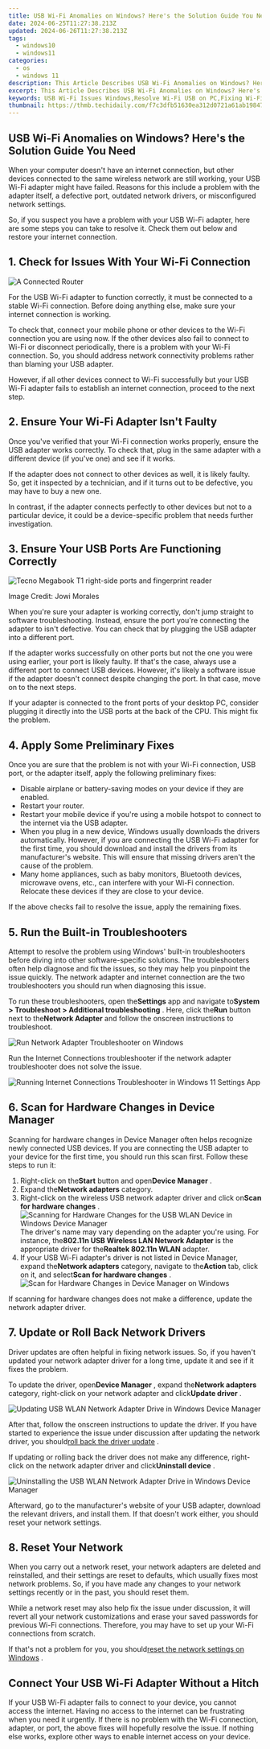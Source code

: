 ```yaml
---
title: USB Wi-Fi Anomalies on Windows? Here's the Solution Guide You Need
date: 2024-06-25T11:27:38.213Z
updated: 2024-06-26T11:27:38.213Z
tags:
  - windows10
  - windows11
categories:
  - os
  - windows 11
description: This Article Describes USB Wi-Fi Anomalies on Windows? Here's the Solution Guide You Need
excerpt: This Article Describes USB Wi-Fi Anomalies on Windows? Here's the Solution Guide You Need
keywords: USB Wi-Fi Issues Windows,Resolve Wi-Fi USB on PC,Fixing Wi-Fi USB Errors,Troubleshoot USB Wi-Fi Win,Wi-Fi USB Connectivity Fix,Solving USB Wi-Fi Problems,Correct USB Wi-Fi Windows
thumbnail: https://thmb.techidaily.com/f7c3dfb51630ea312d0721a61ab19847e1113bba58f7b17ac94759c2d0864364.jpg
---
```


## USB Wi-Fi Anomalies on Windows? Here's the Solution Guide You Need

 When your computer doesn't have an internet connection, but other devices connected to the same wireless network are still working, your USB Wi-Fi adapter might have failed. Reasons for this include a problem with the adapter itself, a defective port, outdated network drivers, or misconfigured network settings.

 So, if you suspect you have a problem with your USB Wi-Fi adapter, here are some steps you can take to resolve it. Check them out below and restore your internet connection.

## 1\. Check for Issues With Your Wi-Fi Connection

![A Connected Router](https://static1.makeuseofimages.com/wordpress/wp-content/uploads/2023/02/the-router.jpg)

 For the USB Wi-Fi adapter to function correctly, it must be connected to a stable Wi-Fi connection. Before doing anything else, make sure your internet connection is working.

 To check that, connect your mobile phone or other devices to the Wi-Fi connection you are using now. If the other devices also fail to connect to Wi-Fi or disconnect periodically, there is a problem with your Wi-Fi connection. So, you should address network connectivity problems rather than blaming your USB adapter.

 However, if all other devices connect to Wi-Fi successfully but your USB Wi-Fi adapter fails to establish an internet connection, proceed to the next step.

## 2\. Ensure Your Wi-Fi Adapter Isn't Faulty

 Once you've verified that your Wi-Fi connection works properly, ensure the USB adapter works correctly. To check that, plug in the same adapter with a different device (if you've one) and see if it works.

 If the adapter does not connect to other devices as well, it is likely faulty. So, get it inspected by a technician, and if it turns out to be defective, you may have to buy a new one.

 In contrast, if the adapter connects perfectly to other devices but not to a particular device, it could be a device-specific problem that needs further investigation.

## 3\. Ensure Your USB Ports Are Functioning Correctly

![Tecno Megabook T1 right-side ports and fingerprint reader](https://thmb.techidaily.com/025f6d9d96521fea43b8d17c7244b091345a22a6d0cc7e77077266caaed2704c.jpg)

 Image Credit: Jowi Morales

 When you're sure your adapter is working correctly, don't jump straight to software troubleshooting. Instead, ensure the port you're connecting the adapter to isn't defective. You can check that by plugging the USB adapter into a different port.

 If the adapter works successfully on other ports but not the one you were using earlier, your port is likely faulty. If that's the case, always use a different port to connect USB devices. However, it's likely a software issue if the adapter doesn't connect despite changing the port. In that case, move on to the next steps.

 If your adapter is connected to the front ports of your desktop PC, consider plugging it directly into the USB ports at the back of the CPU. This might fix the problem.

## 4\. Apply Some Preliminary Fixes

 Once you are sure that the problem is not with your Wi-Fi connection, USB port, or the adapter itself, apply the following preliminary fixes:

* Disable airplane or battery-saving modes on your device if they are enabled.
* Restart your router.
* Restart your mobile device if you're using a mobile hotspot to connect to the internet via the USB adapter.
* When you plug in a new device, Windows usually downloads the drivers automatically. However, if you are connecting the USB Wi-Fi adapter for the first time, you should download and install the drivers from its manufacturer's website. This will ensure that missing drivers aren't the cause of the problem.
* Many home appliances, such as baby monitors, Bluetooth devices, microwave ovens, etc., can interfere with your Wi-Fi connection. Relocate these devices if they are close to your device.

 If the above checks fail to resolve the issue, apply the remaining fixes.

## 5\. Run the Built-in Troubleshooters

 Attempt to resolve the problem using Windows' built-in troubleshooters before diving into other software-specific solutions. The troubleshooters often help diagnose and fix the issues, so they may help you pinpoint the issue quickly. The network adapter and internet connection are the two troubleshooters you should run when diagnosing this issue.

 To run these troubleshooters, open the**Settings** app and navigate to**System > Troubleshoot > Additional troubleshooting** . Here, click the**Run** button next to the**Network Adapter** and follow the onscreen instructions to troubleshoot.

![Run Network Adapter Troubleshooter on Windows](https://static1.makeuseofimages.com/wordpress/wp-content/uploads/2022/10/Run-Network-Adapter-Troubleshooter-on-Windows.jpg)

 Run the Internet Connections troubleshooter if the network adapter troubleshooter does not solve the issue.

![Running Internet Connections Troubleshooter in Windows 11 Settings App](https://static1.makeuseofimages.com/wordpress/wp-content/uploads/2022/06/Image-1-Running-Internet-Connections-Troubleshooter-in-Windows-11-Settings-App.jpg)

## 6\. Scan for Hardware Changes in Device Manager

 Scanning for hardware changes in Device Manager often helps recognize newly connected USB devices. If you are connecting the USB adapter to your device for the first time, you should run this scan first. Follow these steps to run it:

1. Right-click on the**Start** button and open**Device Manager** .
2. Expand the**Network adapters** category.
3. Right-click on the wireless USB network adapter driver and click on**Scan for hardware changes** .  
![Scanning for Hardware Changes for the USB WLAN Device in Windows Device Manager](https://static1.makeuseofimages.com/wordpress/wp-content/uploads/2023/03/scanning-for-hardware-changes-for-the-usb-wlan-device-in-windows-device-manager.jpg)  
 The driver's name may vary depending on the adapter you're using. For instance, the**802.11n USB Wireless LAN Network Adapter** is the appropriate driver for the**Realtek 802.11n WLAN** adapter.
4. If your USB Wi-Fi adapter's driver is not listed in Device Manager, expand the**Network adapters** category, navigate to the**Action** tab, click on it, and select**Scan for hardware changes** .  
![Scan for Hardware Changes in Device Manager on Windows](https://static1.makeuseofimages.com/wordpress/wp-content/uploads/2023/03/scan-for-hardware-changes-in-device-manager-on-windows.jpg)

 If scanning for hardware changes does not make a difference, update the network adapter driver.

## 7\. Update or Roll Back Network Drivers

 Driver updates are often helpful in fixing network issues. So, if you haven't updated your network adapter driver for a long time, update it and see if it fixes the problem.

 To update the driver, open**Device Manager** , expand the**Network adapters** category, right-click on your network adapter and click**Update driver** .

![Updating USB WLAN Network Adapter Drive in Windows Device Manager](https://static1.makeuseofimages.com/wordpress/wp-content/uploads/2023/03/updating-usb-wlan-network-adapter-drive-in-windows-device-manager.jpg)

 After that, follow the onscreen instructions to update the driver. If you have started to experience the issue under discussion after updating the network driver, you should[roll back the driver update](https://www.makeuseof.com/how-to-roll-back-a-driver-in-windows-10/) .

 If updating or rolling back the driver does not make any difference, right-click on the network adapter driver and click**Uninstall device** .

![Uninstalling the USB WLAN Network Adapter Drive in Windows Device Manager](https://static1.makeuseofimages.com/wordpress/wp-content/uploads/2023/03/uninstalling-the-usb-wlan-network-adapter-drive-in-windows-device-manager.jpg)

 Afterward, go to the manufacturer's website of your USB adapter, download the relevant drivers, and install them. If that doesn't work either, you should reset your network settings.

## 8\. Reset Your Network

 When you carry out a network reset, your network adapters are deleted and reinstalled, and their settings are reset to defaults, which usually fixes most network problems. So, if you have made any changes to your network settings recently or in the past, you should reset them.

 While a network reset may also help fix the issue under discussion, it will revert all your network customizations and erase your saved passwords for previous Wi-Fi connections. Therefore, you may have to set up your Wi-Fi connections from scratch.

 If that's not a problem for you, you should[reset the network settings on Windows](https://www.makeuseof.com/reset-network-settings-windows-11/) .

## Connect Your USB Wi-Fi Adapter Without a Hitch

 If your USB Wi-Fi adapter fails to connect to your device, you cannot access the internet. Having no access to the internet can be frustrating when you need it urgently. If there is no problem with the Wi-Fi connection, adapter, or port, the above fixes will hopefully resolve the issue. If nothing else works, explore other ways to enable internet access on your device.

<ins class="adsbygoogle"
     style="display:block"
     data-ad-format="autorelaxed"
     data-ad-client="ca-pub-7571918770474297"
     data-ad-slot="1223367746"></ins>



<ins class="adsbygoogle"
     style="display:block"
     data-ad-client="ca-pub-7571918770474297"
     data-ad-slot="8358498916"
     data-ad-format="auto"
     data-full-width-responsive="true"></ins>


